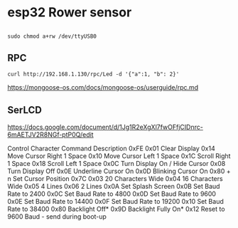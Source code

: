 # esp32 Rower sensor

## 

    sudo chmod a+rw /dev/ttyUSB0


## RPC

    curl http://192.168.1.130/rpc/Led -d '{"a":1, "b": 2}'

https://mongoose-os.com/docs/mongoose-os/userguide/rpc.md


## SerLCD
https://docs.google.com/document/d/1Jg1R2eXgXl7fwOFfjCIDnrc-6mAETJV2R8NGf-ptP0Q/edit

Control Character
Command
Description
0xFE
0x01
Clear Display
0x14
Move Cursor Right 1 Space
0x10
Move Cursor Left 1 Space
0x1C
Scroll Right 1 Space
0x18
Scroll Left 1 Space
0x0C
Turn Display On / Hide Cursor
0x08
Turn Display Off
0x0E
Underline Cursor On
0x0D
Blinking Cursor On
0x80 + n
Set Cursor Position
0x7C
0x03
20 Characters Wide
0x04
16 Characters Wide
0x05
4 Lines
0x06
2 Lines
0x0A
Set Splash Screen
0x0B
Set Baud Rate to 2400
0x0C
Set Baud Rate to 4800
0x0D
Set Baud Rate to 9600
0x0E
Set Baud Rate to 14400
0x0F
Set Baud Rate to 19200
0x10
Set Baud Rate to 38400
0x80
Backlight Off*
0x9D
Backlight Fully On*
0x12
Reset to 9600 Baud - send during boot-up


